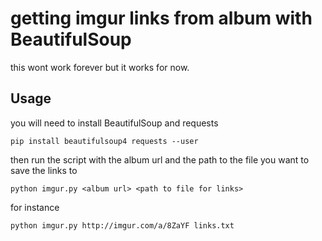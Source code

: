 # getting imgur links from album with BeautifulSoup

this wont work forever but it works for now.

## Usage

you will need to install BeautifulSoup and requests

```shell
pip install beautifulsoup4 requests --user
```

then run the script with the album url and the path to the file you want to save the links to

```shell
python imgur.py <album url> <path to file for links>
```

for instance
```shell
python imgur.py http://imgur.com/a/8ZaYF links.txt
```
